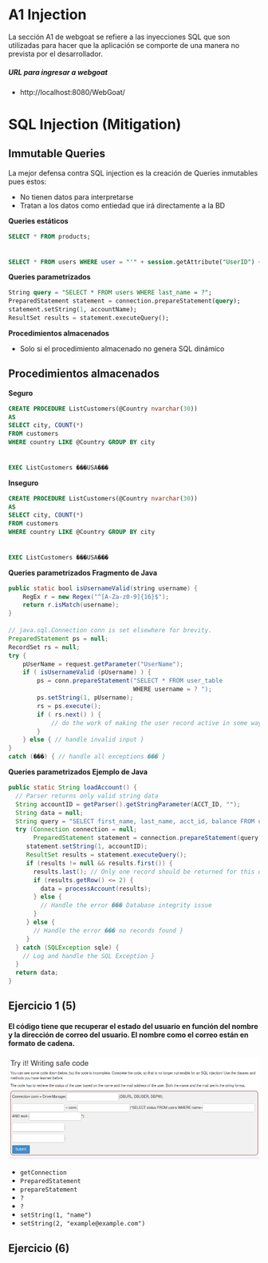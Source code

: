 # A1 Injection

La sección A1 de webgoat se refiere a las inyecciones SQL que son utilizadas para hacer que la aplicación se comporte de una manera no prevista por el desarrollador.

##### URL para ingresar a webgoat
+ http://localhost:8080/WebGoat/

# SQL Injection (Mitigation)

## Immutable Queries

La mejor defensa contra SQL injection es la creación de Queries inmutables pues estos:
+ No tienen datos para interpretarse
+ Tratan a los datos como entiedad que irá directamente a la BD

**Queries estáticos**
```SQL
SELECT * FROM products;


SELECT * FROM users WHERE user = "'" + session.getAttribute("UserID") + "'";
```

**Queries parametrizados**
```SQL
String query = "SELECT * FROM users WHERE last_name = ?";
PreparedStatement statement = connection.prepareStatement(query);
statement.setString(1, accountName);
ResultSet results = statement.executeQuery();
```

**Procedimientos almacenados**
+ Solo si el procedimiento almacenado no genera SQL dinámico

## Procedimientos almacenados

**Seguro**
```sql
CREATE PROCEDURE ListCustomers(@Country nvarchar(30))
AS
SELECT city, COUNT(*)
FROM customers
WHERE country LIKE @Country GROUP BY city


EXEC ListCustomers ���USA���
```

**Inseguro**
```sql
CREATE PROCEDURE ListCustomers(@Country nvarchar(30))
AS
SELECT city, COUNT(*)
FROM customers
WHERE country LIKE @Country GROUP BY city


EXEC ListCustomers ���USA���
```

**Queries parametrizados Fragmento de Java**
```java
public static bool isUsernameValid(string username) {
    RegEx r = new Regex("^[A-Za-z0-9]{16}$");
    return r.isMatch(username);
}

// java.sql.Connection conn is set elsewhere for brevity.
PreparedStatement ps = null;
RecordSet rs = null;
try {
    pUserName = request.getParameter("UserName");
    if ( isUsernameValid (pUsername) ) {
        ps = conn.prepareStatement("SELECT * FROM user_table
                                   WHERE username = ? ");
        ps.setString(1, pUsername);
        rs = ps.execute();
        if ( rs.next() ) {
            // do the work of making the user record active in some way
        }
    } else { // handle invalid input }
}
catch (���) { // handle all exceptions ��� }
```


**Queries parametrizados Ejemplo de Java**
```java
public static String loadAccount() {
  // Parser returns only valid string data
  String accountID = getParser().getStringParameter(ACCT_ID, "");
  String data = null;
  String query = "SELECT first_name, last_name, acct_id, balance FROM user_data WHERE acct_id = ?";
  try (Connection connection = null;
       PreparedStatement statement = connection.prepareStatement(query)) {
     statement.setString(1, accountID);
     ResultSet results = statement.executeQuery();
     if (results != null && results.first()) {
       results.last(); // Only one record should be returned for this query
       if (results.getRow() <= 2) {
         data = processAccount(results);
       } else {
         // Handle the error ��� Database integrity issue
       }
     } else {
       // Handle the error ��� no records found }
     }
  } catch (SQLException sqle) {
    // Log and handle the SQL Exception }
  }
  return data;
}
```

## Ejercicio 1 (5)

#### El código tiene que recuperar el estado del usuario en función del nombre y la dirección de correo del usuario. El nombre como el correo están en formato de cadena.

![Ejercicio 1 (5)](img3/ejercicio1.png)
+ `getConnection`
+ `PreparedStatement`
+ `prepareStatement`
+ `?`
+ `?`
+ `setString(1, "name")`
+ `setString(2, "example@example.com")`

## Ejercicio (6)
